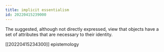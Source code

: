 ```yaml
---
title: implicit essentialism
id: 20220415239000
---
```


The suggested, although not directly expressed, view that objects have a set of attributes that are necessary to their identity.

[[20220415234300]] epistemology
